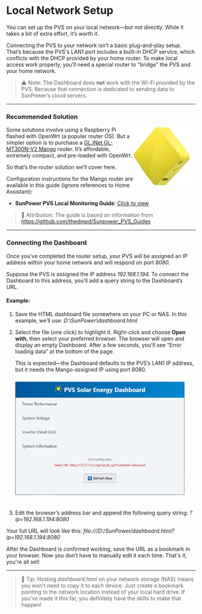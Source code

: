 # Local Network Setup

You can set up the PVS on your local network—but not directly. While it takes a bit of extra effort, it’s worth it.

Connecting the PVS to your network isn’t a basic plug-and-play setup. That’s because the PVS's LAN1 port includes a built-in DHCP service, which conflicts with the DHCP provided by your home router. To make local access work properly, you’ll need a special router to "bridge" the PVS and your home network.

> ⚠️ Note: The Dashboard does **not** work with the Wi-Fi provided by the PVS. Because that connection is dedicated to sending data to SunPower’s cloud servers.

---

### Recommended Solution

<img style="padding-right: 15px; padding-bottom: 5px;" align="right" src="../images/mango1.jpg" width="150">

Some solutions involve using a Raspberry Pi flashed with OpenWrt (a popular router OS). But a simpler option is to purchase a [GL.iNet GL-MT300N-V2 Mango](https://www.amazon.com/GL-iNET-GL-MT300N-V2-Repeater-300Mbps-Performance/dp/B073TSK26W) router. It’s affordable, extremely compact, and pre-loaded with OpenWrt.

So that’s the router solution we’ll cover here.

Configuration instructions for the Mango router are available in this guide (ignore references to Home Assistant):

- **SunPower PVS Local Monitoring Guide**: [Click to view](../resources/SunPower_PVS_Local_Monitoring.pdf)

> 📝 Attribution: The guide is based on information from https://github.com/thedmpd/Sunpower_PVS_Guides

---

### Connecting the Dashboard

Once you've completed the router setup, your PVS will be assigned an IP address within your home network and will respond on port *8080.*

Suppose the PVS is assigned the IP address *192.168.1.194.* To connect the Dashboard to this address, you'll add a query string to the Dashboard’s URL.

#### Example:

1. Save the HTML dashboard file somewhere on your PC or NAS. In this example, we’ll use:
   *D:\SunPower\dashboard.html*

2. Select the file (one click) to highlight it. Right-click and choose **Open with**, then select your preferred browser. The browser will open and display an empty Dashboard. After a few seconds, you'll see “Error loading data” at the bottom of the page.

   This is expected—the Dashboard defaults to the PVS’s LAN1 IP address, but it needs the Mango-assigned IP using port 8080.

   <img style="padding-right: 10px; padding-bottom: 25px; padding-top: 10px;" align="center" src="../images/dashboard_error1.png" width="450">

3. Edit the browser’s address bar and append the following query string:
   *?ip=192.168.1.194:8080*

Your full URL will look like this:
*file:///D:/SunPower/dashboard.html?ip=192.168.1.194:8080*


After the Dashboard is confirmed working, save the URL as a bookmark in your browser. Now you don’t have to manually edit it each time. That's it, you're all set!

---

> 📝 Tip: Hosting *dashboard.html* on your network storage (NAS) means you won’t need to copy it to each device. Just create a bookmark pointing to the network location instead of your local hard drive. If you’ve made it this far, you definitely have the skills to make that happen!